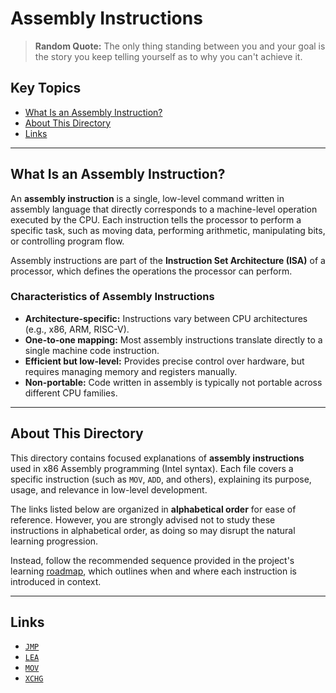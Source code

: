 # Assembly Instructions

> **Random Quote:** The only thing standing between you and your goal is the story you keep telling yourself as to why you can't achieve it.

## Key Topics

+ [What Is an Assembly Instruction?](#what-is-an-assembly-instruction)
+ [About This Directory](#about-this-directory)
+ [Links](#links)

---

## What Is an Assembly Instruction?

An **assembly instruction** is a single, low-level command written in assembly language that directly corresponds to a machine-level operation executed by the CPU. Each instruction tells the processor to perform a specific task, such as moving data, performing arithmetic, manipulating bits, or controlling program flow.

Assembly instructions are part of the **Instruction Set Architecture (ISA)** of a processor, which defines the operations the processor can perform.

### Characteristics of Assembly Instructions

+ **Architecture-specific:** Instructions vary between CPU architectures (e.g., x86, ARM, RISC-V).
+ **One-to-one mapping:** Most assembly instructions translate directly to a single machine code instruction.
+ **Efficient but low-level:** Provides precise control over hardware, but requires managing memory and registers manually.
+ **Non-portable:** Code written in assembly is typically not portable across different CPU families.

---

## About This Directory

This directory contains focused explanations of **assembly instructions** used in x86 Assembly programming (Intel syntax). Each file covers a specific instruction (such as `MOV`, `ADD`, and others), explaining its purpose, usage, and relevance in low-level development.

The links listed below are organized in **alphabetical order** for ease of reference. However, you are strongly advised not to study these instructions in alphabetical order, as doing so may disrupt the natural learning progression.

Instead, follow the recommended sequence provided in the project's learning [roadmap](../../roadmap/README.md), which outlines when and where each instruction is introduced in context.

---

## Links

+ [`JMP`](jmp.md)
+ [`LEA`](lea.md)
+ [`MOV`](mov.md)
+ [`XCHG`](xchg.md)
